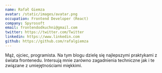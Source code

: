 ```yaml
---
name: Rafał Giemza
avatar: /static/images/avatar.png
occupation: Frontend Developer (React)
company: Spyrosoft
email: frontendodkuchni@gmail.com
twitter: https://twitter.com/Twitter
linkedin: https://www.linkedin.com
github: https://github.com/rafalgiemza
---
```


Mąż, ojciec, programista. Na tym blogu dzielę się najlepszymi praktykami z świata frontenedu. Intersują mnie zarówno zagadnienia techniczne jak i te związane z umiejętnościami miękkimi.
